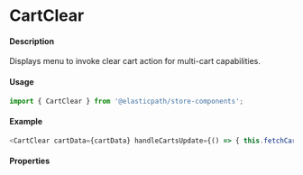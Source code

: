 # CartClear

#### Description

Displays menu to invoke clear cart action for multi-cart capabilities.

#### Usage

```js
import { CartClear } from '@elasticpath/store-components';
```

#### Example

```js
<CartClear cartData={cartData} handleCartsUpdate={() => { this.fetchCartData(); }} handleCartModalUpdate={() => { this.handleCartModalUpdate(); }} />
```

#### Properties

<!-- PROPS -->
